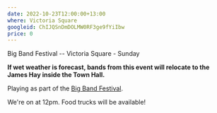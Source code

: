 ```yaml
---
date: 2022-10-23T12:00:00+13:00
where: Victoria Square
googleid: ChIJQSnDmDOLMW0RF3ge9fYiIbw
price: 0
---
```

Big Band Festival -- Victoria Square - Sunday

**If wet weather is forecast, bands from this event will relocate to the James Hay inside the Town Hall.**

Playing as part of the [Big Band Festival](https://www.chchbigbandfest.com/plan-your-festival/2022/10/22/conduit-square-s5dns).

We're on at 12pm. Food trucks will be available!